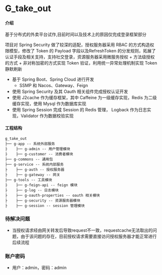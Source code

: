 # G_take_out

#### 介绍
基于分布式的外卖平台试作,目前时间以及技术上的原因仅完成登录框架部分

项目对 Spring Security 做了较深的适配，授权服务器采用 RBAC 的方式构造权限模型，修改了 Token 的 Payload 字段以及RefreshToken 的分发规则，拓展了认证手段及相关支持，支持社交登录，资源服务器采用微服务授权 + 方法级授权的方式 + 非对称加密的方式实现 Token 验证，利用统一异常处理机制实现 Token 静默刷新

- 基于 Spring Boot、Spring Cloud 进行开发
  - SSMP 和 Nacos、Gateway、Feign
- 使用 Spring Security 及其 Oauth 相关组件完成授权认证开发
- 使用 J2cache 作为缓存框架，其中 Caffeine 为一级缓存实现，Redis 为二级缓存实现，使用 Mysql 作为数据库实现
- 使用 Spring Session 完成 Session 的 Redis 管理， Logback 作为日志实现，Validator 作为数据校验实现



#### 工程结构
~~~
g_take_out
├── g-app -- 系统外部服务
├    ├── g-admin -- 用户管理模块
├    ├── g-customer -- 消费者模块
├── g-commons -- 通用包
├── g-service -- 系统内部服务
├    ├── g-auth -- 授权服务器
├    ├── g-gateway -- 网关
├── g-tools -- 工具模块
├    ├── g-feign-api -- feign 模块
├    ├── g-log -- 日志模块
├    ├── g-oauth-properties -- oauth 相关模块
├    ├── g-security -- 资源服务器模块
├    ├── g-session -- session 管理模块
~~~

### 待解决问题

- 当授权请求经由网关转发后导致request不一致，requestcache无法取出的问题，由于该问题的存在，目前授权请求需要直接访问授权服务器才能正常进行后续流程

### 账户密码

- 用户：admin，密码：admin
